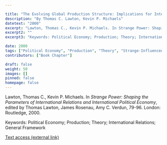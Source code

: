 ```yaml
---

title: "The Evolving Global Production Structure: Implications for International Political Economy"
description: "By Thomas C. Lawton, Kevin P. Michaels"
datetext: "2000"
excerpt: "Lawton, Thomas C., Kevin P. Michaels. In Strange Power: Shaping the Parameters of International Relations and International Political Economy, edited by Thomas Lawton, James Rosenau, Amy C. Verdun, 79-96. London: Routledge, 2000."
excerpt2: ""
excerpt3: "Keywords: Political Economy; Production; Theory; International Relations; General Framework"

date: 2000
tags: ["Political Economy", "Production", "Theory", "Strange-Influenced Works", "2000's"]
contributors: ["Book Chapter"]

draft: false
weight: 50
images: []
pinned: false
homepage: false
---
```


Lawton, Thomas C., Kevin P. Michaels. In *Strange Power: Shaping the Parameters of International Relations and International Political Economy*, edited by Thomas Lawton, James Rosenau, Amy C. Verdun, 79-96. London: Routledge, 2000.

Keywords: Political Economy; Production; Theory; International Relations; General Framework

[Text access (external link)](https://www.worldcat.org/title/1022846081)

